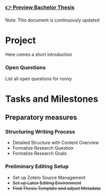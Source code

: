 ### [👉 Preview Bachelor Thesis](thesis.pdf)
Note: This document is continuously updated

# Project
Here comes a short introduction

### Open Questions
List all open questions for ronny


# Tasks and Milestones

## Preparatory measures
### Structuring Writing Process
- Detailed Structure with Content Overview
- Formalize Research Question
- Formalize Research Goals

### Preliminary Editing Setup
- Set up Zotero Source Management
- ~~Set up Latex Editing Environment~~
- ~~Find Thesis Template and adjust Metadata~~
